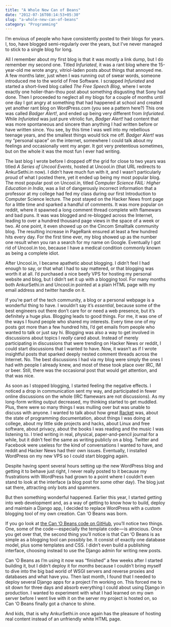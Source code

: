 ```yaml
---
title: "A Whole New Can of Beans"
date: "2012-07-16T08:14:53+05:30"
slug: "a-whole-new-can-of-beans"
category: "Programming"
---
```


I’m envious of people who have consistently posted to their blogs for years. I, too, have blogged semi-regularly over the years, but I’ve never managed to stick to a single blog for long.

All I remember about my first blog is that it was mostly a link dump, but I do remember my second one. Titled _Infuriated_, it was a rant blog where the 15-year-old me wrote angry, vitriol-laden posts about things that annoyed me. A few months later, just when I was running out of swear words, someone introduced me to the world of Free Software. I scrapped _Infuriated_ and started a short-lived blog called _The Free Speech Blog_, where I wrote exactly one holier-than-thou post about something disgusting that Sony had done. Then I proceeded to neglect all my blogs for a couple of months until one day I got angry at something that had happened at school and created yet another rant blog on WordPress.com (you see a pattern here?) This one was called _Badger Alert!_, and ended up being very different from _Infuriated_. While _Infuriated_ was just pure vitriolic fun, _Badger Alert!_ had content that was more spontaneous and sincere than anything I had written before or have written since. You see, by this time I was well into my rebellious teenage years, and the smallest things would tick me off. _Badger Alert!_ was my “personal space” on the internet, somewhere I could talk about my feelings and occasionally vent my anger. It got very pretentious sometimes, but on the whole it was the most fun I ever had writing.

The last blog I wrote before I dropped off the grid for close to two years was titled _A Series of Uncool Events_, hosted at Uncool.in (that URL redirects to AnkurSethi.in now). I didn’t have much fun with it, and I wasn’t particularly proud of what I posted there, yet it ended up being my most popular blog. The most popular post on Uncool.in, titled _Computer Science FAIL: Higher Education in India_, was a list of dangerously incorrect information that a professor at my college had fed my class during our first Introduction to Computer Science lecture. The post stayed on the Hacker News front page for a little time and sparked a handful of comments. It was more popular on reddit, where it spawned a long comment thread complete with flamewars and bad puns. It was was blogged and re-blogged across the Internet, leading to over a hundred thousand page views in the space of a week or two. At one point, it even showed up on the Cincom Smalltalk community blog. The resulting increase in PageRank ensured at least a few hundred hits every day. For the first time ever, my blog showed up as the number one result when you ran a search for my name on Google. Eventually I got rid of Uncool.in too, because I have a medical condition commonly known as being a complete idiot.

After Uncool.in, I became apathetic about blogging. I didn’t feel I had enough to say, or that what I had to say mattered, or that blogging was worth it at all. I’d purchased a nice beefy VPS for hosting my personal website and blog, but I didn’t set it up with a blogging tool. For many months both AnkurSethi.in and Uncool.in pointed at a plain HTML page with my email address and twitter handle on it.

If you’re part of the tech community, a blog or a personal webpage is a wonderful thing to have. I wouldn’t say it’s _essential_, because some of the best engineers out there don’t care for or need a web presence, but it’s definitely a huge plus. Blogging leads to good things. For me, it was one of the ways I found people who shared my interests. Every time one of my posts got more than a few hundred hits, I’d get emails from people who wanted to talk or just say hi. Blogging was also a way to get involved in discussions about topics I _really_ cared about. Instead of merely participating in discussions that were trending on Hacker News or reddit, I could start discussions that I wanted to have. Now, it wasn’t as if I wrote insightful posts that sparked deeply nested comment threads across the Internet. No. The best discussions I had via my blog were simply the ones I had with people I already knew, and most of these took place over IRC, IM or beer. Still, there was the occasional post that would get attention, and that was nice.

As soon as I stopped blogging, I started feeling the negative effects. I noticed a drop in communication sent my way, and participated in fewer online discussions on the whole (IRC flamewars are not discussions). As my long-form writing output decreased, my thinking started to get muddled. Plus, there were so many things I was mulling over but was unable to discuss with anyone. I wanted to talk about how great [Racket](http://racket-lang.org) was, about the state of programming documentation, about things I was doing at college, about my little side projects and hacks, about Linux and free software, about privacy, about the books I was reading and the music I was listening to. I tried writing in real, physical, paper-and-pencil journal for a while, but it didn’t feel the same as writing publicly on a blog. Twitter and Facebook were useless for the kind of conversations I wanted to have, and reddit and Hacker News had their own issues. Eventually, I installed WordPress on my new VPS so I could start blogging again.

Despite having spent several hours setting up the new WordPress blog and getting it to behave just right, I never really posted to it because my frustrations with WordPress had grown to a point where I couldn’t even stand to look at the interface (a blog post for some other day). The blog just sat there, attracting only bots and spammers.

But then something wonderful happened. Earlier this year, I started getting into web development and, as a way of getting to know how to build, deploy and maintain a Django app, I decided to replace WordPress with a custom blogging tool of my own creation. Can ‘O Beans was born.

If you go look at [the Can ‘O Beans code on GitHub](http://github.com/s3thi/can_o_beans), you’ll notice two things. One, some of the code — especially the template code — is atrocious. Once you get over that, the second thing you’ll notice is that Can ‘O Beans is as simple as a blogging tool can possibly be. It consist of exactly one database model, plus some templates and CSS. I didn’t even build a publishing interface, choosing instead to use the Django admin for writing new posts.

Can ‘O Beans as I’m using it now was “finished” a few weeks after I started building it, but I didn’t deploy it for _months_ because I couldn’t bring myself to dive into the big bad world of WSGI servers and reverse proxies and databases and what have you. Then last month, I found that I needed to deploy several Django apps for a project I’m working on. This forced me to sit down for three days and absorb everything I could about using Django in production. I wanted to experiment with what I had learned on my own server before I went live with it on the server my project is hosted on, so Can ‘O Beans finally got a chance to shine.

And kids, that is why AnkurSethi.in once again has the pleasure of hosting real content instead of an unfriendly white HTML page.